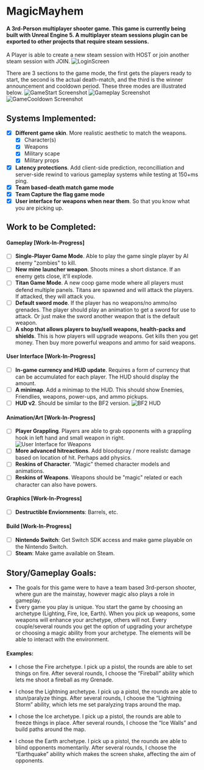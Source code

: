 # MagicMayhem
#### A 3rd-Person multiplayer shooter game. This game is currently being built with Unreal Engine 5. A multiplayer steam sessions plugin can be exported to other projects that require steam sessions.
A Player is able to create a new steam session with HOST or join another steam session with JOIN.
![LoginScreen](https://github.com/mpro34/MagicMayhem/blob/master/Screenshots/LoginScreen_1.jpg)

There are 3 sections to the game mode, the first gets the players ready to start, the second is the actual death-match, and the third is the winner announcement and cooldown period. These three modes are illustrated below.
![GameStart Screenshot](https://github.com/mpro34/MagicMayhem/blob/master/Screenshots/Opening_1.jpg)
![Gameplay Screenshot](https://github.com/mpro34/MagicMayhem/blob/master/Screenshots/Gameplay_2.jpg)
![GameCooldown Screenshot](https://github.com/mpro34/MagicMayhem/blob/master/Screenshots/Closing_1.jpg)

## Systems Implemented:
- [X] **Different game skin**. More realistic aesthetic to match the weapons.
  - [X] Character(s)
  - [X] Weapons
  - [X] Military scape
  - [X] Military props 
- [X] **Latency protections**. Add client-side prediction, reconcilliation and server-side rewind to various gameplay systems while testing at 150+ms ping.
- [X] **Team based-death match game mode** 
- [X] **Team Capture the flag game mode**
- [X] **User interface for weapons when near them**. So that you know what you are picking up.

## Work to be Completed:
#### Gameplay [Work-In-Progress]
- [ ] **Single-Player Game Mode**. Able to play the game single player by AI enemy "zombies" to kill.
- [ ] **New mine launcher weapon**. Shoots mines a short distance. If an enemy gets close, it'll explode.
- [ ] **Titan Game Mode**. A new coop game mode where all players must defend multiple panels. Titans are spawned and will attack the players. If attacked, they will attack you.
- [ ] **Default sword mode**. If the player has no weapons/no ammo/no grenades. The player should play an animation to get a sword for use to attack. Or just make the sword another weapon that is the default weapon.
- [ ] **A shop that allows players to buy/sell weapons, health-packs and shields**. This is how players will upgrade weapons. Get kills then you get money. Then buy more powerful weapons and ammo for said weapons.

#### User Interface [Work-In-Progress]
- [ ] **In-game currency and HUD update**. Requires a form of currency that can be accumulated for each player. The HUD should display the amount.
- [ ] **A minimap**. Add a minimap to the HUD. This should show Enemies, Friendlies, weapons, power-ups, and ammo pickups.
- [ ] **HUD v2**. Should be similar to the BF2 version. ![BF2 HUD](https://github.com/mpro34/MagicMayhem/blob/master/Screenshots/swbf2_screenshot1.jpg)

#### Animation/Art [Work-In-Progress]
- [ ] **Player Grappling**. Players are able to grab opponents with a grappling hook in left hand and small weapon in right.
![User Interface for Weapons](https://github.com/mpro34/MagicMayhem/blob/master/Screenshots/weapon-ui-example.jpg)
- [ ] **More advanced hitreactions**. Add bloodspray / more realistc damage based on location of hit. Perhaps add physics.
- [ ] **Reskins of Character**. "Magic" themed character models and animations.
- [ ] **Reskins of Weapons**. Weapons should be "magic" related or each character can also have powers.

#### Graphics [Work-In-Progress]
- [ ] **Destructible Enviornments**: Barrels, etc.

#### Build [Work-In-Progress]
- [ ] **Nintendo Switch**: Get Switch SDK access and make game playable on the Nintendo Switch.
- [ ] **Steam**: Make game available on Steam.

## Story/Gameplay Goals:
- The goals for this game were to have a team based 3rd-person shooter, where gun are the mainstay, however magic also plays a role in gameplay.
- Every game you play is unique. You start the game by choosing an archetype (Lighting, Fire, Ice, Earth). When you pick up weapons, some weapons will enhance your archetype, others will not. Every couple/several rounds you get the option of upgrading your archetype or choosing a magic ability from your archetype.
The elements will be able to interact with the environment.

#### Examples:
- I chose the Fire archetype. 
I pick up a pistol, the rounds are able to set things on fire.
After several rounds, I choose the “Fireball” ability which lets me shoot a fireball as my Grenade.

- I chose the Lightning archetype.
I pick up a pistol, the rounds are able to stun/paralyze things.
After several rounds, I choose the “Lightning Storm” ability, which lets me set paralyzing traps around the map.

- I chose the Ice archetype.
I pick up a pistol, the rounds are able to freeze things in place.
After several rounds, I choose the “Ice Walls” and build paths around the map.

- I chose the Earth archetype.
I pick up a pistol, the rounds are able to blind opponents momentarily.
After several rounds, I choose the “Earthquake” ability which makes the screen shake, affecting the aim of opponents.

